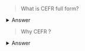 

<!-- panels:start -->


>What is CEFR full form?

<details>

  <summary>Answer</summary>

The full form of CEFR is the Common European Framework of Reference for Languages.

</details>

<!-- panels:end -->




<!-- panels:start -->


> Why CEFR ?

<details>

  <summary>Answer</summary>

The Common European Framework of Reference for Languages (CEFR) was developed to provide a standardized framework for assessing and describing language proficiency levels. It was created by the Council of Europe as a means to promote language learning and communication across Europe.

CEFR has become widely recognized and used internationally as a reference tool for language teaching, curriculum development, and assessment. It provides a common language and set of descriptors to describe language proficiency levels from A1 (beginner) to C2 (advanced), allowing individuals and institutions to compare and align their language skills and qualifications.

The framework is helpful for language learners, teachers, employers, and educational institutions as it enables better communication and understanding of language abilities. It also facilitates the recognition and transferability of language qualifications and enhances mobility in educational and professional contexts.

</details>

<!-- panels:end -->
